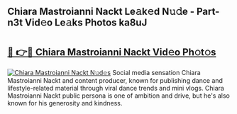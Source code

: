 ## Chiara Mastroianni Nackt Le𝚊k𝚎d N𝚞𝚍e - Part-n3t Vid𝚎o Le𝚊ks Photos ka8uJ

# <h2><a href="http://fb0ald.evod.top/?m=Chiara+Mastroianni+Nackt">🔗 👉🔴 Chiara Mastroianni Nackt Vid𝚎o Ph𝚘t𝚘s</a></h2>

[![Chiara Mastroianni Nackt N𝚞d𝚎s](https://i.imgur.com/8V9OHl7.gif)](http://fb0ald.evod.top/?m=Chiara+Mastroianni+Nackt)
Social media sensation Chiara Mastroianni Nackt and content producer, known for publishing dance and lifestyle-related material through viral dance trends and mini vlogs. Chiara Mastroianni Nackt public persona is one of ambition and drive, but he's also known for his generosity and kindness. 
